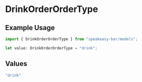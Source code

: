 # DrinkOrderOrderType

## Example Usage

```typescript
import { DrinkOrderOrderType } from "speakeasy-bar/models";

let value: DrinkOrderOrderType = "drink";
```

## Values

```typescript
"drink"
```